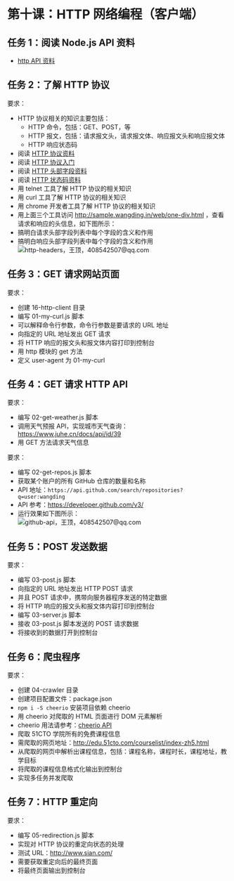 # 第十课：HTTP 网络编程（客户端）

## 任务 1：阅读 Node.js API 资料

- [http API 资料](http://nodejs.cn/api/http.html)  

## 任务 2：了解 HTTP 协议

要求：
- HTTP 协议相关的知识主要包括：
  - HTTP 命令，包括：GET、POST，等
  - HTTP 报文，包括：请求报文头，请求报文体、响应报文头和响应报文体
  - HTTP 响应状态码
- 阅读 [HTTP 协议资料](https://en.wikipedia.org/wiki/Hypertext_Transfer_Protocol#Message_format)  
- 阅读 [HTTP 协议入门](http://www.ruanyifeng.com/blog/2016/08/http.html)  
- 阅读 [HTTP 头部字段资料](https://en.wikipedia.org/wiki/List_of_HTTP_header_fields)  
- 阅读 [HTTP 状态码资料](https://en.wikipedia.org/wiki/List_of_HTTP_header_fields)  
- 用 telnet 工具了解 HTTP 协议的相关知识
- 用 curl 工具了解 HTTP 协议的相关知识
- 用 chrome 开发者工具了解 HTTP 协议的相关知识
- 用上面三个工具访问 http://sample.wangding.in/web/one-div.html ，查看请求和响应的头信息，如下图所示：  
- 搞明白请求头部字段列表中每个字段的含义和作用  
- 搞明白响应头部字段列表中每个字段的含义和作用  
  ![http-headers，王顶，408542507@qq.com](./images/http-headers.png)  

## 任务 3：GET 请求网站页面  

要求：
- 创建 16-http-client 目录
- 编写 01-my-curl.js 脚本  
- 可以解释命令行参数，命令行参数是要请求的 URL 地址
- 向指定的 URL 地址发出 GET 请求
- 将 HTTP 响应的报文头和报文体内容打印到控制台
- 用 http 模块的 get 方法
- 定义 user-agent 为 01-my-curl

## 任务 4：GET 请求 HTTP API

要求：
- 编写 02-get-weather.js 脚本
- 调用天气预报 API，实现城市天气查询：https://www.juhe.cn/docs/api/id/39
- 用 GET 方法请求天气信息

要求：
- 编写 02-get-repos.js 脚本
- 获取某个账户的所有 GitHub 仓库的数量和名称  
- API 地址：`https://api.github.com/search/repositories?q=user:wangding`  
- API 参考：https://developer.github.com/v3/
- 运行效果如下图所示：  
  ![github-api，王顶，408542507@qq.com](./images/github-api.png)  

## 任务 5：POST 发送数据

要求：
- 编写 03-post.js 脚本  
- 向指定的 URL 地址发出 HTTP POST 请求
- 并且 POST 请求中，携带向服务器程序发送的特定数据
- 将 HTTP 响应的报文头和报文体内容打印到控制台
- 编写 03-server.js 脚本
- 接收 03-post.js 脚本发送的 POST 请求数据
- 将接收到的数据打开到控制台

## 任务 6：爬虫程序

要求：  
- 创建 04-crawler 目录
- 创建项目配置文件：package.json
- `npm i -S cheerio` 安装项目依赖 cheerio
- 用 cheerio 对爬取的 HTML 页面进行 DOM 元素解析
- cheerio 用法请参考：[cheerio API](https://cnodejs.org/topic/5203a71844e76d216a727d2e)
- 爬取 51CTO 学院所有的免费课程信息
- 需爬取的网页地址：http://edu.51cto.com/courselist/index-zh5.html
- 从爬取的网页中解析出课程信息，包括：课程名称，课程时长，课程地址，教学目标
- 将爬取的课程信息格式化输出到控制台
- 实现多任务并发爬取

## 任务 7：HTTP 重定向

要求：
- 编写 05-redirection.js 脚本
- 实现对 HTTP 协议的重定向状态的处理
- 测试 URL：http://www.sian.com/
- 需要获取重定向后的最终页面
- 将最终页面输出到控制台

